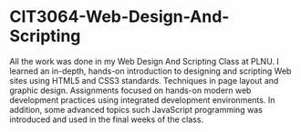 # CIT3064-Web-Design-And-Scripting
All the work was done in my Web Design And Scripting Class at PLNU. I learned an in-depth, hands-on introduction to
designing and scripting Web sites using HTML5 and CSS3 standards. Techniques in page layout and graphic design. Assignments
focused on hands-on modern web development practices using integrated development environments. In addition, some
advanced topics such JavaScript programming was introduced and used in the final weeks of the class.
